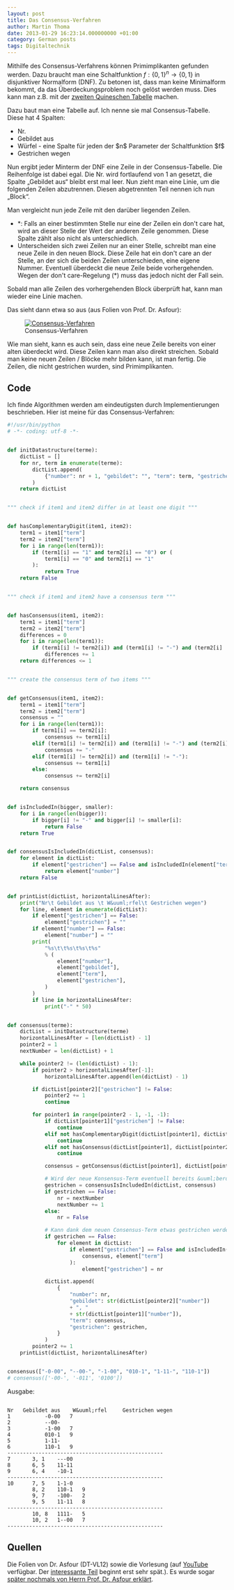 ```yaml
---
layout: post
title: Das Consensus-Verfahren
author: Martin Thoma
date: 2013-01-29 16:23:14.000000000 +01:00
category: German posts
tags: Digitaltechnik
---
```

Mithilfe des Consensus-Verfahrens k&ouml;nnen Primimplikanten gefunden werden. Dazu braucht man eine Schaltfunktion $f:\{0,1\}^n \rightarrow \{0,1\}$ in disjunktiver Normalform (DNF). Zu betonen ist, dass man keine Minimalform bekommt, da das &Uuml;berdeckungsproblem noch gel&ouml;st werden muss. Dies kann man z.B. mit der <a href="../das-quine-mccluskey-verfahren/" title="Das Quine-McCluskey-Verfahren">zweiten Quineschen Tabelle</a> machen.

Dazu baut man eine Tabelle auf. Ich nenne sie mal Consensus-Tabelle. Diese hat 4 Spalten:
<ul>
  <li>Nr.</li>
  <li>Gebildet aus</li>
  <li>W&uuml;rfel - eine Spalte f&uuml;r jeden der $n$ Parameter der Schaltfunktion $f$</li>
  <li>Gestrichen wegen</li>
</ul>

Nun ergibt jeder Minterm der DNF eine Zeile in der Consensus-Tabelle. Die Reihenfolge ist dabei egal. Die Nr. wird fortlaufend von 1 an gesetzt, die Spalte &bdquo;Gebildet aus&ldquo; bleibt erst mal leer. Nun zieht man eine Linie, um die folgenden Zeilen abzutrennen. Diesen abgetrennten Teil nennen ich nun &bdquo;Block&ldquo;.

Man vergleicht nun jede Zeile mit den dar&uuml;ber liegenden Zeilen.
<ul>
<li>*: Falls an einer bestimmten Stelle nur eine der Zeilen ein don't care hat, wird an dieser Stelle der Wert der anderen Zeile genommen. Diese Spalte z&auml;hlt also nicht als unterschiedlich.</li>
<li>Unterscheiden sich zwei Zeilen nur an einer Stelle, schreibt man eine neue Zeile in den neuen Block. Diese Zeile hat ein don't care an der Stelle, an der sich die beiden Zeilen unterschieden, eine eigene Nummer. Eventuell &uuml;berdeckt die neue Zeile beide vorhergehenden. Wegen der don't care-Regelung (*) muss das jedoch nicht der Fall sein.</li>
</ul>
Sobald man alle Zeilen des vorhergehenden Block &uuml;berpr&uuml;ft hat, kann man wieder eine Linie machen.

Das sieht dann etwa so aus (aus Folien von Prof. Dr. Asfour):
<figure class="aligncenter">
            <a href="../images/2013/01/consensus-verfahren-300x165.png"><img src="../images/2013/01/consensus-verfahren-300x165.png" alt="Consensus-Verfahren" style="max-width:300px;max-height:165px" class="size-medium wp-image-55531"/></a>
            <figcaption class="text-center">Consensus-Verfahren</figcaption>
        </figure>

Wie man sieht, kann es auch sein, dass eine neue Zeile bereits von einer alten &uuml;berdeckt wird. Diese Zeilen kann man also direkt streichen.
Sobald man keine neuen Zeilen / Bl&ouml;cke mehr bilden kann, ist man fertig. Die Zeilen, die nicht gestrichen wurden, sind Primimplikanten.

<h2>Code</h2>
Ich finde Algorithmen werden am eindeutigsten durch Implementierungen beschrieben. Hier ist meine f&uuml;r das Consensus-Verfahren:

```python
#!/usr/bin/python
# -*- coding: utf-8 -*-


def initDatastructure(terme):
    dictList = []
    for nr, term in enumerate(terme):
        dictList.append(
            {"number": nr + 1, "gebildet": "", "term": term, "gestrichen": False}
        )
    return dictList


""" check if item1 and item2 differ in at least one digit """


def hasComplementaryDigit(item1, item2):
    term1 = item1["term"]
    term2 = item2["term"]
    for i in range(len(term1)):
        if (term1[i] == "1" and term2[i] == "0") or (
            term1[i] == "0" and term2[i] == "1"
        ):
            return True
    return False


""" check if item1 and item2 have a consensus term """


def hasConsensus(item1, item2):
    term1 = item1["term"]
    term2 = item2["term"]
    differences = 0
    for i in range(len(term1)):
        if (term1[i] != term2[i]) and (term1[i] != "-") and (term2[i] != "-"):
            differences += 1
    return differences <= 1


""" create the consensus term of two items """


def getConsensus(item1, item2):
    term1 = item1["term"]
    term2 = item2["term"]
    consensus = ""
    for i in range(len(term1)):
        if term1[i] == term2[i]:
            consensus += term1[i]
        elif (term1[i] != term2[i]) and (term1[i] != "-") and (term2[i] != "-"):
            consensus += "-"
        elif (term1[i] != term2[i]) and (term1[i] != "-"):
            consensus += term1[i]
        else:
            consensus += term2[i]

    return consensus


def isIncludedIn(bigger, smaller):
    for i in range(len(bigger)):
        if bigger[i] != "-" and bigger[i] != smaller[i]:
            return False
    return True


def consensusIsIncludedIn(dictList, consensus):
    for element in dictList:
        if element["gestrichen"] == False and isIncludedIn(element["term"], consensus):
            return element["number"]
    return False


def printList(dictList, horizontalLinesAfter):
    print("Nr\t Gebildet aus \t W&uuml;rfel\t Gestrichen wegen")
    for line, element in enumerate(dictList):
        if element["gestrichen"] == False:
            element["gestrichen"] = ""
        if element["number"] == False:
            element["number"] = ""
        print(
            "%s\t\t%s\t%s\t%s"
            % (
                element["number"],
                element["gebildet"],
                element["term"],
                element["gestrichen"],
            )
        )
        if line in horizontalLinesAfter:
            print("-" * 50)


def consensus(terme):
    dictList = initDatastructure(terme)
    horizontalLinesAfter = [len(dictList) - 1]
    pointer2 = 1
    nextNumber = len(dictList) + 1

    while pointer2 != (len(dictList) - 1):
        if pointer2 > horizontalLinesAfter[-1]:
            horizontalLinesAfter.append(len(dictList) - 1)

        if dictList[pointer2]["gestrichen"] != False:
            pointer2 += 1
            continue

        for pointer1 in range(pointer2 - 1, -1, -1):
            if dictList[pointer1]["gestrichen"] != False:
                continue
            elif not hasComplementaryDigit(dictList[pointer1], dictList[pointer2]):
                continue
            elif not hasConsensus(dictList[pointer1], dictList[pointer2]):
                continue

            consensus = getConsensus(dictList[pointer1], dictList[pointer2])

            # Wird der neue Konsensus-Term eventuell bereits &uuml;berdeckt?
            gestrichen = consensusIsIncludedIn(dictList, consensus)
            if gestrichen == False:
                nr = nextNumber
                nextNumber += 1
            else:
                nr = False

            # Kann dank dem neuen Consensus-Term etwas gestrichen werden?
            if gestrichen == False:
                for element in dictList:
                    if element["gestrichen"] == False and isIncludedIn(
                        consensus, element["term"]
                    ):
                        element["gestrichen"] = nr

            dictList.append(
                {
                    "number": nr,
                    "gebildet": str(dictList[pointer2]["number"])
                    + ", "
                    + str(dictList[pointer1]["number"]),
                    "term": consensus,
                    "gestrichen": gestrichen,
                }
            )
        pointer2 += 1
    printList(dictList, horizontalLinesAfter)


consensus(["-0-00", "--00-", "-1-00", "010-1", "1-11-", "110-1"])
# consensus(['-00-', '-011', '0100'])
```

Ausgabe:
```text

Nr	 Gebildet aus 	 W&uuml;rfel	 Gestrichen wegen
1			-0-00	7
2			--00-	
3			-1-00	7
4			010-1	9
5			1-11-	
6			110-1	9
--------------------------------------------------
7		3, 1	---00	
8		6, 5	11-11	
9		6, 4	-10-1	
--------------------------------------------------
10		7, 5	1-1-0	
		8, 2	110-1	9
		9, 7	-100-	2
		9, 5	11-11	8
--------------------------------------------------
		10, 8	1111-	5
		10, 2	1--00	7
--------------------------------------------------

```

<h2>Quellen</h2>
Die Folien von Dr. Asfour (DT-VL12) sowie die Vorlesung (auf <a href="//www.youtube.com/watch?v=K1NAj4ecPDw#t=31m18s">YouTube</a> verf&uuml;gbar. Der <a href="//www.youtube.com/watch?v=K1NAj4ecPDw#t=47m30s">interessante Teil</a> beginnt erst sehr sp&auml;t.). Es wurde sogar <a href="//www.youtube.com/watch?v=4X1w0B4w65k#t=1h10m38s">sp&auml;ter nochmals von Herrn Prof. Dr. Asfour erkl&auml;rt</a>.
